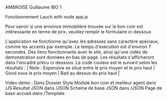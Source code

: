 AMBROISE Guillaume IBO 1

Fonctionnement
Lauch with node app.js

Pour savoir si une annonce immobilière trouvée sur le bon coin est intéressante en terme de prix, veuillez remplir le formulaire ci-dessous

L'application ne fonctionne qu'avec les adresses sans caractère spéciaux, comme les accents par exemple. Le temps d'execution est d'environ 7 secondes.
 Des liens fonctionnants avec le site, ainsi qu'une vidéo de demonstration sont données en bas de page.
 Les résultats s'afficheront dans l'encadré prévu ci-dessous. Le code couleur est le suivant selon les résultats :
| Note : Expensive se situe entre le prix moyen et le prix haut | Good sous le prix moyen | Bad au dessus du prix haut | 



Video démo : Dans Dossier Style
Module bon coin et meilleur agent dans /JS
Resultat JSON dans /JSON
Schema de base JSON dans /JSON 
Page de base accueil dans /Template 
